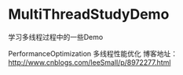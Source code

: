 # MultiThreadStudyDemo
学习多线程过程中的一些Demo

PerformanceOptimization 多线程性能优化 博客地址：http://www.cnblogs.com/leeSmall/p/8972277.html  